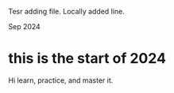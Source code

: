 Tesr adding file.
Locally added line.

Sep 2024
# this is the start of 2024
Hi learn, practice, and  master it. 
